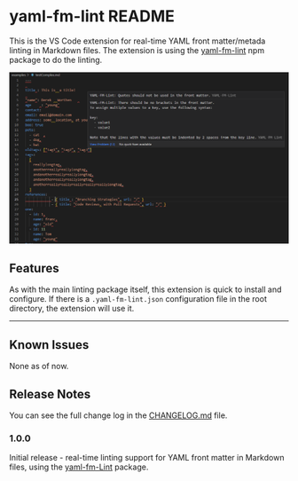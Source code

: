 # yaml-fm-lint README

This is the VS Code extension for real-time YAML front matter/metada linting in Markdown files.
The extension is using the [yaml-fm-lint](https://github.com/leneti/yaml-fm-lint) npm package to do the linting.

![Example of poor front matter](./images//linter_example.png)

## Features

As with the main linting package itself, this extension is quick to install and configure. If there is a `.yaml-fm-lint.json` configuration file in the root directory, the extension will use it.

---

## Known Issues

None as of now.

## Release Notes

You can see the full change log in the [CHANGELOG.md](CHANGELOG.md) file.

### 1.0.0

Initial release - real-time linting support for YAML front matter in Markdown files, using the [yaml-fm-Lint](https://github.com/leneti/yaml-fm-lint) package.
